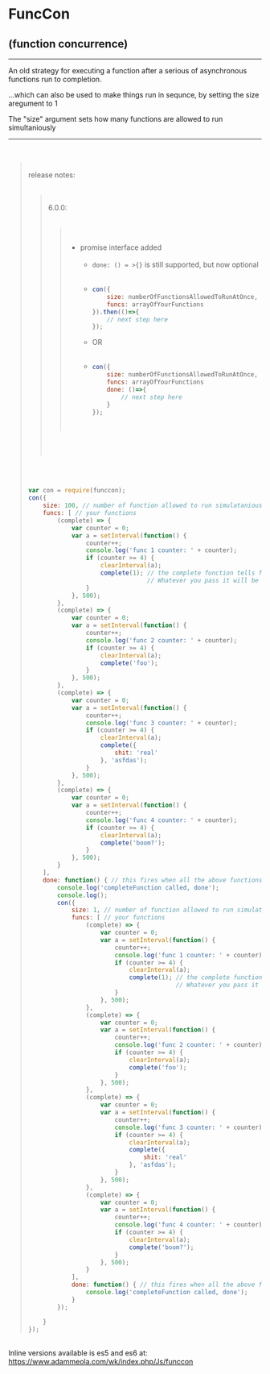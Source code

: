 # FuncCon
## (function concurrence)
<hr/>
An old strategy for executing a function after a serious of asynchronous functions run to completion.

...which can also be used to make things run in sequnce, by setting the size aregument to 1

The "size" argument sets how many functions are allowed to run simultaniously
<hr/><br/>



<blockquote>
    <br/>release notes:
    <br/><br/>
    <blockquote>
        <br/>
        6.0.0:
		<br/>
		<br/>
        <blockquote>
            <br/>
            
- promise interface added<br/><br/>
    - ```done: () = >{}``` is still supported, but now optional<br/><br/>
    - 
        ```javascript
        con({
            size: numberOfFunctionsAllowedToRunAtOnce,
            funcs: arrayOfYourFunctions
        }).then(()=>{
            // next step here
        });
        ```
    - OR<br/><br/>
    - 
        ```javascript
        con({
            size: numberOfFunctionsAllowedToRunAtOnce,
            funcs: arrayOfYourFunctions
            done: ()=>{
                // next step here
            }
        });
        ```
        <br/>
        </blockquote>
        <br/>
        <br/>
    </blockquote>
    <br/>
    <br/>

```javascript
var con = require(funccon);
con({
	size: 100, // number of function allowed to run simulataniously
	funcs: [ // your functions
		(complete) => {
			var counter = 0;
			var a = setInterval(function() {
				counter++;
				console.log('func 1 counter: ' + counter);
				if (counter >= 4) {
					clearInterval(a);
					complete(1); // the complete function tells funccon to move on
								 //	Whatever you pass it will be given to the done function as an argument
				}
			}, 500);
        },
		(complete) => {
			var counter = 0;
			var a = setInterval(function() {
				counter++;
				console.log('func 2 counter: ' + counter);
				if (counter >= 4) {
					clearInterval(a);
					complete('foo');
				}
			}, 500);
        },
		(complete) => {
			var counter = 0;
			var a = setInterval(function() {
				counter++;
				console.log('func 3 counter: ' + counter);
				if (counter >= 4) {
					clearInterval(a);
					complete({
						shit: 'real'
					}, 'asfdas');
				}
			}, 500);
        },
		(complete) => {
			var counter = 0;
			var a = setInterval(function() {
				counter++;
				console.log('func 4 counter: ' + counter);
				if (counter >= 4) {
					clearInterval(a);
					complete('boom?');
				}
			}, 500);
        }
    ],
	done: function() { // this fires when all the above functions are complete
		console.log('completeFunction called, done');
		console.log();
		con({
			size: 1, // number of function allowed to run simulataniously
			funcs: [ // your functions
				(complete) => {
					var counter = 0;
					var a = setInterval(function() {
						counter++;
						console.log('func 1 counter: ' + counter);
						if (counter >= 4) {
							clearInterval(a);
							complete(1); // the complete function tells funccon to move on
										 //	Whatever you pass it will be given to the done function as an argument
						}
					}, 500);
		        },
				(complete) => {
					var counter = 0;
					var a = setInterval(function() {
						counter++;
						console.log('func 2 counter: ' + counter);
						if (counter >= 4) {
							clearInterval(a);
							complete('foo');
						}
					}, 500);
		        },
				(complete) => {
					var counter = 0;
					var a = setInterval(function() {
						counter++;
						console.log('func 3 counter: ' + counter);
						if (counter >= 4) {
							clearInterval(a);
							complete({
								shit: 'real'
							}, 'asfdas');
						}
					}, 500);
		        },
				(complete) => {
					var counter = 0;
					var a = setInterval(function() {
						counter++;
						console.log('func 4 counter: ' + counter);
						if (counter >= 4) {
							clearInterval(a);
							complete('boom?');
						}
					}, 500);
		        }
		    ],
			done: function() { // this fires when all the above functions are complete
				console.log('completeFunction called, done');
			}
		});

	}
});

```
</blockquote><br/>
Inline versions available is es5 and es6 at:  <a href="https://www.adammeola.com/wk/index.php/Js/funccon">https://www.adammeola.com/wk/index.php/Js/funccon</a>
